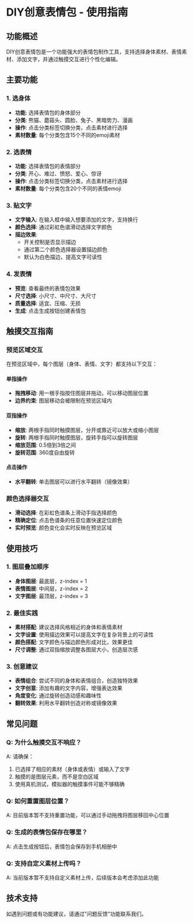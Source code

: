 # DIY创意表情包 - 使用指南

## 功能概述
DIY创意表情包是一个功能强大的表情包制作工具，支持选择身体素材、表情素材、添加文字，并通过触摸交互进行个性化编辑。

## 主要功能

### 1. 选身体
- **功能**: 选择表情包的身体部分
- **分类**: 熊猫、蘑菇头、圆脸、兔子、黑暗势力、漫画
- **操作**: 点击分类标签切换分类，点击素材进行选择
- **素材数量**: 每个分类包含15个不同的emoji素材

### 2. 选表情
- **功能**: 选择表情包的表情部分
- **分类**: 开心、难过、愤怒、爱心、惊讶
- **操作**: 点击分类标签切换分类，点击素材进行选择
- **素材数量**: 每个分类包含20个不同的表情emoji

### 3. 贴文字
- **文字输入**: 在输入框中输入想要添加的文字，支持换行
- **颜色选择**: 通过彩虹色谱滑动选择文字颜色
- **描边效果**: 
  - 开关控制是否显示描边
  - 通过第二个颜色选择器设置描边颜色
  - 默认为白色描边，提高文字可读性

### 4. 发表情
- **预览**: 查看最终的表情包效果
- **尺寸选择**: 小尺寸、中尺寸、大尺寸
- **质量选择**: 适宜、压缩、无损
- **生成**: 点击生成按钮创建表情包

## 触摸交互指南

### 预览区域交互
在预览区域中，每个图层（身体、表情、文字）都支持以下交互：

#### 单指操作
- **拖拽移动**: 用一根手指按住图层并拖动，可以移动图层位置
- **边界约束**: 图层移动会被限制在预览区域内

#### 双指操作
- **缩放**: 两根手指同时触摸图层，分开或靠近可以放大或缩小图层
- **旋转**: 两根手指同时触摸图层，旋转手指可以旋转图层
- **缩放范围**: 0.5倍到3倍之间
- **旋转范围**: 360度自由旋转

#### 点击操作
- **水平翻转**: 单击图层可以进行水平翻转（镜像效果）

### 颜色选择器交互
- **滑动选择**: 在彩虹色谱条上滑动手指选择颜色
- **精确定位**: 点击色谱条的任意位置快速定位颜色
- **实时预览**: 颜色变化会实时反映在预览区域

## 使用技巧

### 1. 图层叠加顺序
- **身体图层**: 最底层，z-index = 1
- **表情图层**: 中间层，z-index = 2  
- **文字图层**: 最顶层，z-index = 3

### 2. 最佳实践
- **素材搭配**: 建议选择风格相近的身体和表情素材
- **文字设置**: 使用描边效果可以提高文字在复杂背景上的可读性
- **颜色搭配**: 文字颜色与描边颜色形成对比，效果更佳
- **尺寸调整**: 通过双指缩放调整各图层大小，创造层次感

### 3. 创意建议
- **表情组合**: 尝试不同的身体和表情组合，创造独特效果
- **文字创意**: 添加有趣的文字内容，增强表达效果
- **角度变化**: 通过旋转创造动感和趣味性
- **翻转效果**: 利用水平翻转创造对称或镜像效果

## 常见问题

### Q: 为什么触摸交互不响应？
A: 请确保：
1. 已选择了相应的素材（身体或表情）或输入了文字
2. 触摸的是图层元素，而不是空白区域
3. 使用真机测试，模拟器的触摸事件可能不够精确

### Q: 如何重置图层位置？
A: 目前版本暂不支持重置功能，可以通过手动拖拽将图层移回中心位置

### Q: 生成的表情包保存在哪里？
A: 点击生成按钮后，表情包会保存到手机相册中

### Q: 支持自定义素材上传吗？
A: 当前版本暂不支持自定义素材上传，后续版本会考虑添加此功能

## 技术支持
如遇到问题或有功能建议，请通过"问题反馈"功能联系我们。
